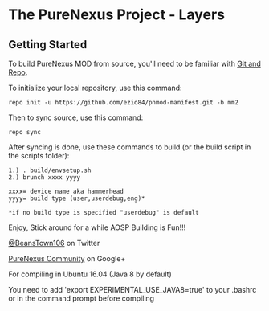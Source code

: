 The PureNexus Project - Layers
=====================

Getting Started
---------------

To build PureNexus MOD from source, you'll need to be familiar with
[Git and Repo](http://source.android.com/download/using-repo).


To initialize your local repository, use this command:

	repo init -u https://github.com/ezio84/pnmod-manifest.git -b mm2

Then to sync source, use this command:

	repo sync

After syncing is done, use these commands to build (or the build script in the scripts folder):

    1.) . build/envsetup.sh
    2.) brunch xxxx yyyy

    xxxx= device name aka hammerhead
    yyyy= build type (user,userdebug,eng)*

    *if no build type is specified "userdebug" is default

Enjoy, Stick around for a while AOSP Building is Fun!!!

[@BeansTown106](https://twitter.com/beanstown106) on Twitter

[PureNexus Community](https://plus.google.com/u/0/communities/103055954354785266764) on Google+

For compiling in Ubuntu 16.04 (Java 8 by default)

You need to add 'export EXPERIMENTAL_USE_JAVA8=true' to your .bashrc or in the command prompt
before compiling

